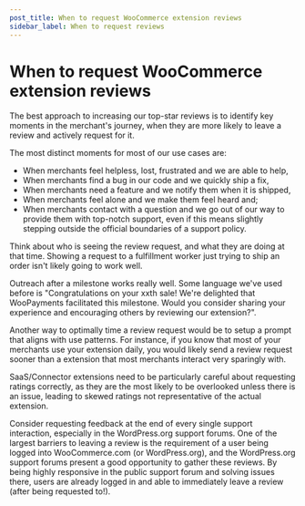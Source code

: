 ```yaml
---
post_title: When to request WooCommerce extension reviews
sidebar_label: When to request reviews
---
```


# When to request WooCommerce extension reviews

The best approach to increasing our top-star reviews is to identify key moments in the merchant's journey, when they are more likely to leave a review and actively request for it.

The most distinct moments for most of our use cases are: 

* When merchants feel helpless, lost, frustrated and we are able to help,
* When merchants find a bug in our code and we quickly ship a fix,
* When merchants need a feature and we notify them when it is shipped,
* When merchants feel alone and we make them feel heard and;
* When merchants contact with a question and we go out of our way to provide them with top-notch support, even if this means slightly stepping outside the official boundaries of a support policy.

Think about who is seeing the review request, and what they are doing at that time. Showing a request to a fulfillment worker just trying to ship an order isn't likely going to work well.

Outreach after a milestone works really well. Some language we've used before is "Congratulations on your xxth sale! We're delighted that WooPayments facilitated this milestone. Would you consider sharing your experience and encouraging others by reviewing our extension?".

Another way to optimally time a review request would be to setup a prompt that aligns with use patterns. For instance, if you know that most of your merchants use your extension daily, you would likely send a review request sooner than a extension that most merchants interact very sparingly with.

SaaS/Connector extensions need to be particularly careful about requesting ratings correctly, as they are the most likely to be overlooked unless there is an issue, leading to skewed ratings not representative of the actual extension.

Consider requesting feedback at the end of every single support interaction, especially in the WordPress.org support forums. One of the largest barriers to leaving a review is the requirement of a user being logged into WooCommerce.com (or WordPress.org), and the WordPress.org support forums present a good opportunity to gather these reviews. By being highly responsive in the public support forum and solving issues there, users are already logged in and able to immediately leave a review (after being requested to!).

